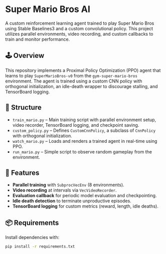 # Super Mario Bros AI

A custom reinforcement learning agent trained to play Super Mario Bros using Stable Baselines3 and a custom convolutional policy. This project utilizes parallel environments, video recording, and custom callbacks to train and monitor performance.

## 🕹 Overview

This repository implements a Proximal Policy Optimization (PPO) agent that learns to play `SuperMarioBros-v0` from the `gym-super-mario-bros` environment. The agent is trained using a custom CNN policy with orthogonal initialization, an idle-death wrapper to discourage stalling, and TensorBoard logging.

## 📁 Structure

- `train_mario.py` – Main training script with parallel environment setup, video recorder, TensorBoard logging, and checkpoint saving.
- `custom_policy.py` – Defines `CustomCnnPolicy`, a subclass of `CnnPolicy` with orthogonal initialization.
- `watch_mario.py` – Loads and renders a trained agent in real-time using PPO.
- `run_mario.py` – Simple script to observe random gameplay from the environment.

## 🚀 Features

- **Parallel training** with `SubprocVecEnv` (8 environments).
- **Video recording** at intervals via `VecVideoRecorder`.
- **Evaluation callback** for periodic model evaluation and checkpointing.
- **Idle death detection** to terminate unproductive episodes.
- **TensorBoard logging** for custom metrics (reward, length, idle deaths).

## 📦 Requirements

Install dependencies with:

```bash
pip install -r requirements.txt
